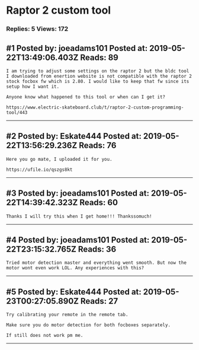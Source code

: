 # Raptor 2 custom tool

### Replies: 5 Views: 172

## \#1 Posted by: joeadams101 Posted at: 2019-05-22T13:49:06.403Z Reads: 89

```
I am trying to adjust some settings on the raptor 2 but the bldc tool I downloaded from enertion website is not compatible with the raptor 2 stock focbox fw which is 2.80. I would like to keep that fw since its setup how I want it.

Anyone know what happened to this tool or when can I get it?

https://www.electric-skateboard.club/t/raptor-2-custom-programming-tool/443
```

---
## \#2 Posted by: Eskate444 Posted at: 2019-05-22T13:56:29.236Z Reads: 76

```
Here you go mate, I uploaded it for you.

https://ufile.io/qszgs8kt
```

---
## \#3 Posted by: joeadams101 Posted at: 2019-05-22T14:39:42.323Z Reads: 60

```
Thanks I will try this when I get home!!! Thankssomuch!
```

---
## \#4 Posted by: joeadams101 Posted at: 2019-05-22T23:15:32.765Z Reads: 36

```
Tried motor detection master and everything went smooth. But now the motor wont even work LOL. Any experiences with this?
```

---
## \#5 Posted by: Eskate444 Posted at: 2019-05-23T00:27:05.890Z Reads: 27

```
Try calibrating your remote in the remote tab.

Make sure you do motor detection for both focboxes separately.

If still does not work pm me.
```

---
